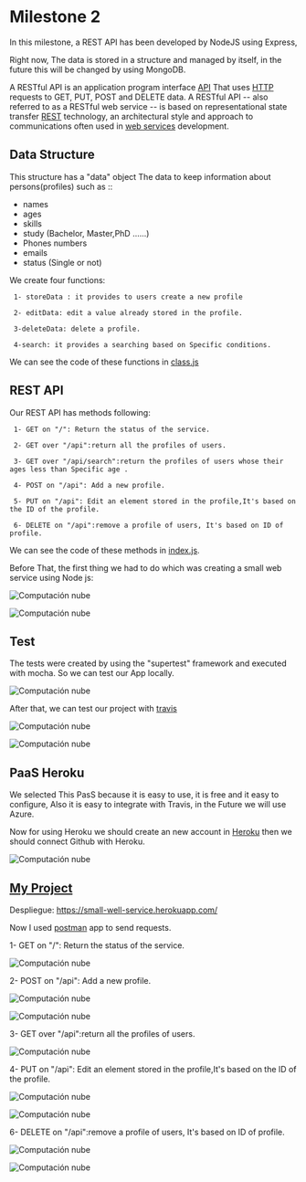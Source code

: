 # Milestone 2
In this milestone, a REST API has been developed by NodeJS using Express, 

 Right now, The data is stored in a structure and managed by itself, in the future this will be changed by using MongoDB.

A RESTful API is an application program interface [API](https://searchmicroservices.techtarget.com/definition/application-program-interface-API) That uses [HTTP](https://searchwindevelopment.techtarget.com/definition/HTTP) requests to GET, PUT, POST and DELETE data.
A RESTful API -- also referred to as a RESTful web service -- is based on representational state transfer [REST](https://searchmicroservices.techtarget.com/definition/REST-representational-state-transfer) technology, an architectural style and approach to communications often used in [web services](https://searchmicroservices.techtarget.com/definition/Web-services-application-services) development.



## Data Structure

This structure has a "data" object The data to keep information about persons(profiles) such as ::

* names
* ages
* skills
* study (Bachelor, Master,PhD ......)
* Phones numbers
* emails
* status (Single or not)

We create four functions:

     1- storeData : it provides to users create a new profile
       
     2- editData: edit a value already stored in the profile.
       
     3-deleteData: delete a profile.
       
     4-search: it provides a searching based on Specific conditions. 
     
We can see the code of these functions in [class.js](https://github.com/AbdullahTaher93/CCMYproject/blob/master/class.js)

## REST API
 Our REST API has methods following:

     1- GET on "/": Return the status of the service.

     2- GET over "/api":return all the profiles of users.

     3- GET over "/api/search":return the profiles of users whose their ages less than Specific age .

     4- POST on "/api": Add a new profile.

     5- PUT on "/api": Edit an element stored in the profile,It's based on the ID of the profile.

     6- DELETE on "/api":remove a profile of users, It's based on ID of profile.


 We can see the code of these methods in [index.js](https://github.com/AbdullahTaher93/CCMYproject/blob/master/index.js).  

 Before That, the first thing we had to do which was creating a small web service using Node js:


![Computación nube](https://github.com/AbdullahTaher93/CCMYproject/blob/master/docs/image/npm%20init.png)


![Computación nube](https://github.com/AbdullahTaher93/CCMYproject/blob/master/docs/image/npm%20--save%20inst.png)





## Test

   The tests were created by using the "supertest" framework and executed with mocha. So we can test our App locally.
    
 ![Computación nube](https://github.com/AbdullahTaher93/CCMYproject/blob/master/docs/image/testmocha.jpg)


 After that, we can test our project with [travis](https://travis-ci.org)


 ![Computación nube](https://github.com/AbdullahTaher93/CCMYproject/blob/master/docs/image/trivas1.png)



 ![Computación nube](https://github.com/AbdullahTaher93/CCMYproject/blob/master/docs/image/trivas2.png)


 


## PaaS Heroku

 We selected This PasS because it is easy to use, it is free and it easy to configure, Also it is easy to integrate with Travis, in the Future we will use Azure.

 Now for using Heroku we should create an new account in [Heroku](https://Heroku.com) then we should connect Github with Heroku.

 ![Computación nube](https://github.com/AbdullahTaher93/CCMYproject/blob/master/docs/image/heroku.png) 




 

## [My Project](https://abdullahtaher93.github.io/CCMYproject/)

 Despliegue: https://small-well-service.herokuapp.com/

 Now I used [postman](https://www.getpostman.com/) app to send requests.


1- GET on "/": Return the status of the service.

![Computación nube](https://github.com/AbdullahTaher93/CCMYproject/blob/master/docs/image/get1.jpg) 


2- POST on "/api": Add a new profile.

![Computación nube](https://github.com/AbdullahTaher93/CCMYproject/blob/master/docs/image/post.jpg)

![Computación nube](https://github.com/AbdullahTaher93/CCMYproject/blob/master/docs/image/post1.jpg)


3- GET over "/api":return all the profiles of users.

![Computación nube](https://github.com/AbdullahTaher93/CCMYproject/blob/master/docs/image/getall.jpg)
 


4- PUT on "/api": Edit an element stored in the profile,It's based on the ID of the profile.

![Computación nube](https://github.com/AbdullahTaher93/CCMYproject/blob/master/docs/image/put1.jpg)


![Computación nube](https://github.com/AbdullahTaher93/CCMYproject/blob/master/docs/image/put2.jpg)

 6- DELETE on "/api":remove a profile of users, It's based on ID of profile.

 ![Computación nube](https://github.com/AbdullahTaher93/CCMYproject/blob/master/docs/image/delete.jpg)

 ![Computación nube](https://github.com/AbdullahTaher93/CCMYproject/blob/master/docs/image/delete1.jpg)